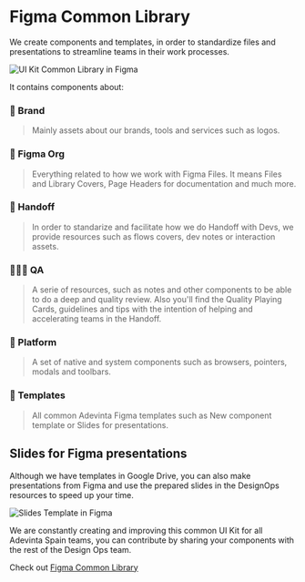 # Figma Common Library
We create components and templates, in order to standardize files and presentations to streamline teams in their work processes.

![UI Kit Common Library in Figma](https://github.com/turolopezsanabria/DesignOps-Playbook/blob/master/ASSETS/common-library-1.png?raw=true)

It contains components about:
 
### 🌈 Brand
> Mainly assets about our brands, tools and services such as logos.

### 📂 Figma Org
> Everything related to how we work with Figma Files. It means Files and Library Covers, Page Headers for documentation and much more.

### 📐 Handoff
> In order to standarize and facilitate how we do Handoff with Devs, we provide resources such as flows covers, dev notes or interaction assets.

### 🦸🏻‍♀️ QA
> A serie of resources, such as notes and other components to be able to do a deep and quality review. Also you'll find the Quality Playing Cards, guidelines and tips with the intention of helping and accelerating teams in the Handoff.

### 📲 Platform
> A set of native and system components such as browsers, pointers, modals and toolbars.

### 🔋 Templates
> All common Adevinta Figma templates such as New component template or Slides for presentations.
 
## Slides for Figma presentations

Although we have templates in Google Drive, you can also make presentations from Figma and use the prepared slides in the DesignOps resources to speed up your time.

![Slides Template in Figma](https://github.com/turolopezsanabria/DesignOps-Playbook/blob/master/ASSETS/common-library-2.png?raw=true)

We are constantly creating and improving this common UI Kit for all Adevinta Spain teams, you can contribute by sharing your components with the rest of the Design Ops team.

Check out [Figma Common Library](https://www.figma.com/file/0QxwRRgAU7206f2CjVPwzs/Adevinta-Common-Library?node-id=0%3A1&t=BnYExixlNc4FNogZ-0)
